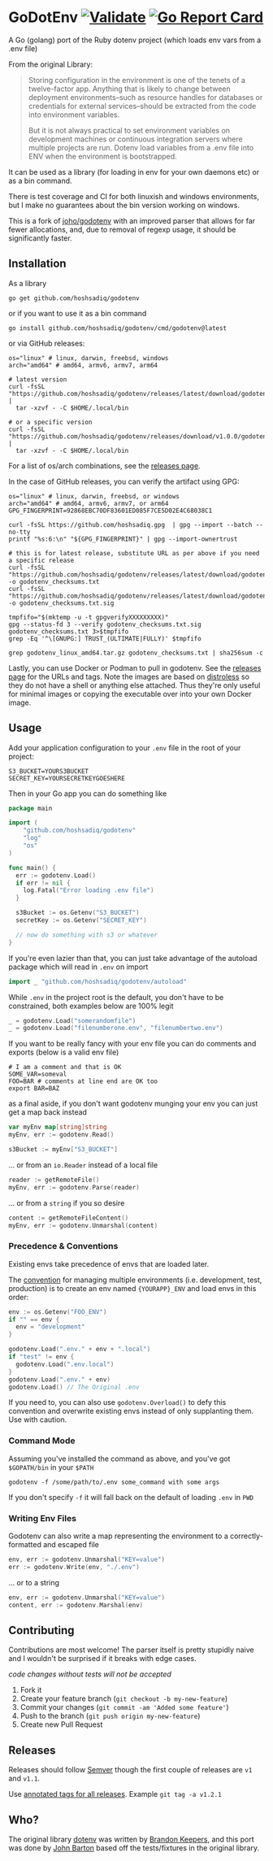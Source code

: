# GoDotEnv [![Validate](https://github.com/hoshsadiq/godotenv/actions/workflows/validate.yml/badge.svg)](https://github.com/hoshsadiq/godotenv/actions/workflows/validate.yml) [![Go Report Card](https://goreportcard.com/badge/github.com/hoshsadiq/godotenv)](https://goreportcard.com/report/github.com/hoshsadiq/godotenv)

A Go (golang) port of the Ruby dotenv project (which loads env vars from a .env file)

From the original Library:

> Storing configuration in the environment is one of the tenets of a twelve-factor app. Anything that is likely to change between deployment environments–such as resource handles for databases or credentials for external services–should be extracted from the code into environment variables.
>
> But it is not always practical to set environment variables on development machines or continuous integration servers where multiple projects are run. Dotenv load variables from a .env file into ENV when the environment is bootstrapped.

It can be used as a library (for loading in env for your own daemons etc) or as a bin command.

There is test coverage and CI for both linuxish and windows environments, but I make no guarantees about the bin version working on windows.

This is a fork of [joho/godotenv](https://github.com/joho/godotenv) with an improved parser that allows for far fewer allocations, and, due to removal of regexp usage, it should be significantly faster.

## Installation

As a library
```shell
go get github.com/hoshsadiq/godotenv
```

or if you want to use it as a bin command
```shell
go install github.com/hoshsadiq/godotenv/cmd/godotenv@latest
```

or via GitHub releases:
```shell
os="linux" # linux, darwin, freebsd, windows
arch="amd64" # amd64, armv6, armv7, arm64

# latest version
curl -fsSL "https://github.com/hoshsadiq/godotenv/releases/latest/download/godotenv_linux_amd64.tar.gz" |
  tar -xzvf - -C $HOME/.local/bin

# or a specific version
curl -fsSL "https://github.com/hoshsadiq/godotenv/releases/download/v1.0.0/godotenv_linux_amd64.tar.gz" |
  tar -xzvf - -C $HOME/.local/bin
```

For a list of os/arch combinations, see the [releases page](https://github.com/hoshsadiq/godotenv/releases).

In the case of GitHub releases, you can verify the artifact using GPG:
```shell
os="linux" # linux, darwin, freebsd, or windows
arch="amd64" # amd64, armv6, armv7, or arm64
GPG_FINGERPRINT=92868EBC70DF83601ED085F7CE5D02E4C68038C1

curl -fsSL https://github.com/hoshsadiq.gpg  | gpg --import --batch --no-tty
printf "%s:6:\n" "${GPG_FINGERPRINT}" | gpg --import-ownertrust

# this is for latest release, substitute URL as per above if you need a specific release
curl -fsSL "https://github.com/hoshsadiq/godotenv/releases/latest/download/godotenv_checksums.txt" -o godotenv_checksums.txt
curl -fsSL "https://github.com/hoshsadiq/godotenv/releases/latest/download/godotenv_checksums.txt.sig" -o godotenv_checksums.txt.sig

tmpfifo="$(mktemp -u -t gpgverifyXXXXXXXXX)"
gpg --status-fd 3 --verify godotenv_checksums.txt.sig godotenv_checksums.txt 3>$tmpfifo
grep -Eq '^\[GNUPG:] TRUST_(ULTIMATE|FULLY)' $tmpfifo

grep godotenv_linux_amd64.tar.gz godotenv_checksums.txt | sha256sum -c
```

Lastly, you can use Docker or Podman to pull in godotenv. See the [releases page](https://github.com/hoshsadiq/godotenv/releases) for the URLs and tags. Note the images are based on [distroless](https://github.com/GoogleContainerTools/distroless) so they do not have a shell or anything else attached. Thus they're only useful for minimal images or copying the executable over into your own Docker image.

## Usage

Add your application configuration to your `.env` file in the root of your project:

```shell
S3_BUCKET=YOURS3BUCKET
SECRET_KEY=YOURSECRETKEYGOESHERE
```

Then in your Go app you can do something like

```go
package main

import (
    "github.com/hoshsadiq/godotenv"
    "log"
    "os"
)

func main() {
  err := godotenv.Load()
  if err != nil {
    log.Fatal("Error loading .env file")
  }

  s3Bucket := os.Getenv("S3_BUCKET")
  secretKey := os.Getenv("SECRET_KEY")

  // now do something with s3 or whatever
}
```

If you're even lazier than that, you can just take advantage of the autoload package which will read in `.env` on import

```go
import _ "github.com/hoshsadiq/godotenv/autoload"
```

While `.env` in the project root is the default, you don't have to be constrained, both examples below are 100% legit

```go
_ = godotenv.Load("somerandomfile")
_ = godotenv.Load("filenumberone.env", "filenumbertwo.env")
```

If you want to be really fancy with your env file you can do comments and exports (below is a valid env file)

```shell
# I am a comment and that is OK
SOME_VAR=someval
FOO=BAR # comments at line end are OK too
export BAR=BAZ
```

as a final aside, if you don't want godotenv munging your env you can just get a map back instead

```go
var myEnv map[string]string
myEnv, err := godotenv.Read()

s3Bucket := myEnv["S3_BUCKET"]
```

... or from an `io.Reader` instead of a local file

```go
reader := getRemoteFile()
myEnv, err := godotenv.Parse(reader)
```

... or from a `string` if you so desire

```go
content := getRemoteFileContent()
myEnv, err := godotenv.Unmarshal(content)
```

### Precedence & Conventions

Existing envs take precedence of envs that are loaded later.

The [convention](https://github.com/bkeepers/dotenv#what-other-env-files-can-i-use)
for managing multiple environments (i.e. development, test, production)
is to create an env named `{YOURAPP}_ENV` and load envs in this order:

```go
env := os.Getenv("FOO_ENV")
if "" == env {
  env = "development"
}

godotenv.Load(".env." + env + ".local")
if "test" != env {
  godotenv.Load(".env.local")
}
godotenv.Load(".env." + env)
godotenv.Load() // The Original .env
```

If you need to, you can also use `godotenv.Overload()` to defy this convention
and overwrite existing envs instead of only supplanting them. Use with caution.

### Command Mode

Assuming you've installed the command as above, and you've got `$GOPATH/bin` in your `$PATH`

```
godotenv -f /some/path/to/.env some_command with some args
```

If you don't specify `-f` it will fall back on the default of loading `.env` in `PWD`

### Writing Env Files

Godotenv can also write a map representing the environment to a correctly-formatted and escaped file

```go
env, err := godotenv.Unmarshal("KEY=value")
err := godotenv.Write(env, "./.env")
```

... or to a string

```go
env, err := godotenv.Unmarshal("KEY=value")
content, err := godotenv.Marshal(env)
```

## Contributing

Contributions are most welcome! The parser itself is pretty stupidly naive and I wouldn't be surprised if it breaks with edge cases.

*code changes without tests will not be accepted*

1. Fork it
2. Create your feature branch (`git checkout -b my-new-feature`)
3. Commit your changes (`git commit -am 'Added some feature'`)
4. Push to the branch (`git push origin my-new-feature`)
5. Create new Pull Request

## Releases

Releases should follow [Semver](http://semver.org/) though the first couple of releases are `v1` and `v1.1`.

Use [annotated tags for all releases](https://github.com/hoshsadiq/godotenv/issues/30). Example `git tag -a v1.2.1`

## Who?

The original library [dotenv](https://github.com/bkeepers/dotenv) was written by [Brandon Keepers](http://opensoul.org/), and this port was done by [John Barton](https://johnbarton.co/) based off the tests/fixtures in the original library.
